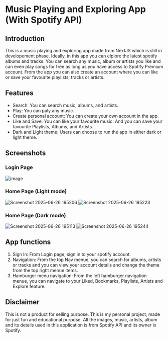 # Music Playing and Exploring App (With Spotify API)
## Introduction
This is a music playing and exploring app made from NextJS which is still in developement phase. Ideally, in this app you can elplore the latest spotify albums and tracks. You can search any music, album or artists you like and can even play songs for free as long as you have access to Spotify Premium account. From the app you can also create an account where you can like or save your favourite playlists, tracks or artists.

## Features
* Search: You can search music, albums, and artists.
* Play: You can paly any music.
* Create personal account: You can create your own account in the app.
* Like and Save: You can like your favourite music. And you can save your favourite Playlists, Albums, and Artists.
* Dark and Llght theme: Users can choose to run the app in either dark or light theme.

## Screenshots
### Login Page
![image](https://github.com/user-attachments/assets/3aca0078-9cc3-4d60-a979-7d4db1aa578b)

### Home Page (Light mode)
![Screenshot 2025-06-26 195206](https://github.com/user-attachments/assets/504c666a-84cc-4bf2-93a2-66968ae8448d)
![Screenshot 2025-06-26 195223](https://github.com/user-attachments/assets/62467d73-1a90-4747-8f6a-565b5f9d3979)

### Home Page (Dark mode)
![Screenshot 2025-06-26 195113](https://github.com/user-attachments/assets/4c683d0b-e394-4f69-b02a-1da6d9372dab)
![Screenshot 2025-06-26 195244](https://github.com/user-attachments/assets/c1fc309a-9a24-4f40-8c07-d88194c7f0a9)

## App functions
1. Sign In: From Login page, sign in to your spotify account.
2. Navigation: From the top Nav menue, you can search for albums, artists or tracks and you can view your account details and change the theme from the top right menue items.
3. Hamburger menu navigation: From the left hamburger navigation menue, you can navigate to your Liked, Bookmarks, Playlists, Artists and Explore feature.

## Disclaimer
This is not a product for selling purpose. This is my personal project, made for just fun and educational purpose. All the images, music, artists, album and its details used in this application is from Spotify API and its owner is Spotify. 
